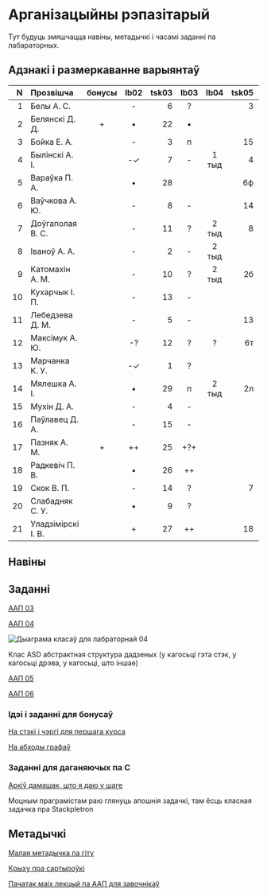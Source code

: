 # Арганізацыйны рэпазітарый

Тут будуць змяшчацца навіны, метадычкі і часамі заданні па лабараторных.

## Адзнакі і размеркаванне варыянтаў


|N  |Прозвішча         |бонусы|lb02|tsk03|lb03|lb04 |tsk05|lb05|lb06|lb07|
|--:|:-----------------|:----:|:--:|----:|:--:|:---:|----:|:--:|:--:|:--:|
|  1|Белы А. С.        |      |-   | 6   |?   |     |3    |
|  2|Белянскі Д. Д.    |+     |•   |22   |•   |     |     |
|  3|Бойка Е. А.       |      |-   | 3   |п   |     |15   |?
|  4|Былінскі А. І.    |      |-✓  | 7   |-   |1 тыд|4    |•   |    |•
|  5|Вараўка П. А.     |      |•   |28   |    |     |6ф   |
|  6|Ваўчкова А. Ю.    |      |-   | 8   |-   |     |14   |?
|  7|Доўгаполая В. С.  |      |-   |11   |?   |2 тыд|8    |
|  8|Іваноў А. А.      |      |-   | 2   |-   |2 тыд|     |
|  9|Катомахін А. М.   |      |-   |10   |?   |2 тыд|2б   |?
| 10|Кухарчык І. П.    |      |-   |13   |-   |     |     |
| 11|Лебедзева Д. М.   |      |-   | 5   |-   |     |13   |
| 12|Максімук А. Ю.    |      |-?  |12   |?   |?    |6т   |
| 13|Марчанка К. У.    |      |-✓  | 1   |?   |     |     |-
| 14|Мялешка А. І.     |      |•   |29   |п   |2 тыд|2л   |?
| 15|Мухін Д. А.       |      |-   | 4   |-   |     |     |
| 16|Паўлавец Д. А.    |      |-   |15   |-   |     |     |
| 17|Пазняк А. М.      |+     |++  |25   |+?+ |     |     |
| 18|Радкевіч П. В.    |      |•   |26   |++  |     |     |
| 19|Скок В. П.        |      |-   |14   |?   |     |7    |
| 20|Слабадняк С. У.   |      |•   | 9   |?   |     |     |
| 21|Уладзімірскі І. В.|      |+   |27   |++  |     |18   |


## Навіны

## Заданні

[ААП 03](https://github.com/BSU2013gr04Lego/Workflow/releases/download/task03/OOPlb03.pdf)

[ААП 04](https://github.com/BSU2013gr04Lego/Workflow/releases/download/OOP04/OOPlb04.pdf)

![Дыаграма класаў для лабраторнай 04](https://raw.githubusercontent.com/BSU2013gr04Lego/Workflow/master/pimplNVI.png)

Клас ASD абстрактная структура дадзеных (у кагосьці гэта стэк, у кагосьці дрэва, у кагосьці, што іншае)

[ААП 05](https://github.com/BSU2013gr04Lego/Workflow/releases/download/polimorphism/Polimorfizm.pdf)

[ААП 06](https://github.com/BSU2013gr04Lego/Workflow/releases/download/templates/OOPlb06.pdf)

### Ідэі і заданні для бонусаў

[На стэкі і чэргі для першага курса](https://github.com/BSU2013gr04Lego/Workflow/releases/download/%D0%B1%D0%BE%D0%BD%D1%83%D1%81%D1%8B/StekiCxerhi.pdf)

[На абходы графаў](https://github.com/BSU2013gr04Lego/Workflow/releases/download/%D0%B1%D0%BE%D0%BD%D1%83%D1%81%D1%8B/Obvhody1grup.pdf)

### Заданні для даганяючых па С

[Архіў дамашак, што я даю у шаге](https://github.com/BSU2013gr04Lego/Workflow/releases/download/forNewbie/dzArchive.7z)

Моцным праграмістам раю глянуць апошнія задачкі, там ёсць класная задачка пра Stackpletron

## Метадычкі
[Малая метадычка па гіту](https://github.com/BSU2013gr4Lego/Example/releases/download/gitPdf/AboutGit.pdf)

[Крыху пра сартыроўкі](https://github.com/BSU2013gr04Lego/Workflow/releases/download/%D0%B1%D0%BE%D0%BD%D1%83%D1%81%D1%8B/KSR_SortMasEd1.pdf)

[Пачатак маіх лекцый па ААП для завочнікаў](https://github.com/BSU2013gr04Lego/Workflow/releases/download/forNewbie/LekciiAAP1.pdf)
